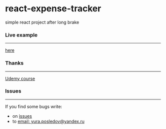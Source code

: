 # react-expense-tracker
simple react project after long brake

### Live example

---

[here](https://unidentifiedraccoon.github.io/react-expense-tracker/index.html)


### Thanks

---
[Udemy course](https://www.udemy.com/course/react-the-complete-guide-incl-redux)



### Issues

---

If you find some bugs write:
- on [issues](https://github.com/UnidentifiedRaccoon/react-expense-tracker/issues)
- to [email: yura.posledov@yandex.ru](mailto:yura.posledov@yandex.ru)


